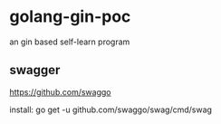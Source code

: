 # golang-gin-poc
an gin based self-learn program

## swagger

<https://github.com/swaggo>

install: go get -u github.com/swaggo/swag/cmd/swag